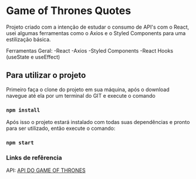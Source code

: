# Game of Thrones Quotes

Projeto criado com a intenção de estudar o consumo de API's com o React, usei algumas ferramentas como o Axios e o Styled Components para uma estilização básica.

Ferramentas Geral: 
-React
-Axios
-Styled Components
-React Hooks (useState e useEffect)

## Para utilizar o projeto

Primeiro faça o clone do projeto em sua máquina, após o download navegue até ela por um terminal do GIT e execute o comando

### `npm install`

Após isso o projeto estará instalado com todas suas dependências e pronto para ser utilizado, então execute o comando:

### `npm start`



### Links de refêrencia

API: <a href="https://gameofthronesquotes.xyz/">API DO GAME OF THRONES</a>
